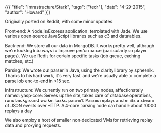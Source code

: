 {{{ "title": "Infrastructure/Stack", "tags": ["tech"], "date": "4-29-2015", "author": "Howard" }}}

Originally posted on Reddit, with some minor updates.

<!--more-->

Front-end: 
A Node.js/Express application, templated with Jade.
We use various open-source JavaScript libraries such as c3 and datatables.

Back-end: 
We store all our data in MongoDB. 
It works pretty well, although we're looking into ways to improve performance (particularly on player pages). 
We use Redis for certain specific tasks (job queue, caching matches, etc.)

Parsing: 
We wrote our parser in Java, using the clarity library by spheenik. 
Thanks to his hard work, it's very fast, and we're usually able to complete a parse job end-to-end in <15 sec.

Infrastructure:
We currently run on two primary nodes, affectionately named:
yasp-core: Serves up the site, takes care of database operations, runs background worker tasks.
parser1: Parses replays and emits a stream of JSON events over HTTP.  A 4-core parsing node can handle about 10000 replays a day.

We also employ a host of smaller non-dedicated VMs for retrieving replay data and proxying requests.
